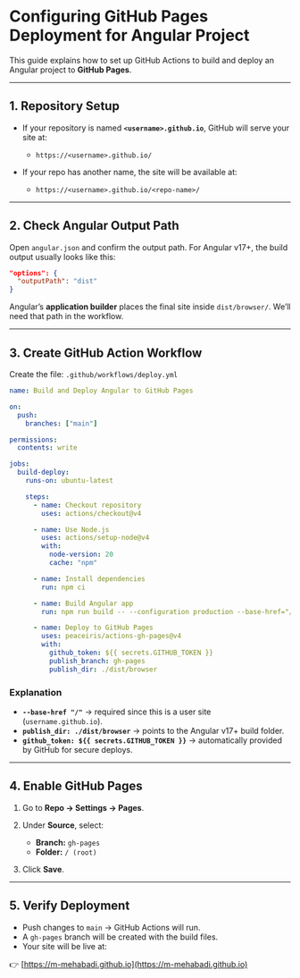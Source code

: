 # Configuring GitHub Pages Deployment for Angular Project

This guide explains how to set up GitHub Actions to build and deploy an Angular project to **GitHub Pages**.

---

## 1. Repository Setup

- If your repository is named **`<username>.github.io`**, GitHub will serve your site at:

  - `https://<username>.github.io/`

- If your repo has another name, the site will be available at:

  - `https://<username>.github.io/<repo-name>/`

---

## 2. Check Angular Output Path

Open `angular.json` and confirm the output path. For Angular v17+, the build output usually looks like this:

```json
"options": {
  "outputPath": "dist"
}
```

Angular’s **application builder** places the final site inside `dist/browser/`. We’ll need that path in the workflow.

---

## 3. Create GitHub Action Workflow

Create the file: `.github/workflows/deploy.yml`

```yaml
name: Build and Deploy Angular to GitHub Pages

on:
  push:
    branches: ["main"]

permissions:
  contents: write

jobs:
  build-deploy:
    runs-on: ubuntu-latest

    steps:
      - name: Checkout repository
        uses: actions/checkout@v4

      - name: Use Node.js
        uses: actions/setup-node@v4
        with:
          node-version: 20
          cache: "npm"

      - name: Install dependencies
        run: npm ci

      - name: Build Angular app
        run: npm run build -- --configuration production --base-href="/"

      - name: Deploy to GitHub Pages
        uses: peaceiris/actions-gh-pages@v4
        with:
          github_token: ${{ secrets.GITHUB_TOKEN }}
          publish_branch: gh-pages
          publish_dir: ./dist/browser
```

### Explanation

- **`--base-href "/"`** → required since this is a user site (`username.github.io`).
- **`publish_dir: ./dist/browser`** → points to the Angular v17+ build folder.
- **`github_token: ${{ secrets.GITHUB_TOKEN }}`** → automatically provided by GitHub for secure deploys.

---

## 4. Enable GitHub Pages

1. Go to **Repo → Settings → Pages**.
2. Under **Source**, select:

   - **Branch:** `gh-pages`
   - **Folder:** `/ (root)`

3. Click **Save**.

---

## 5. Verify Deployment

- Push changes to `main` → GitHub Actions will run.
- A `gh-pages` branch will be created with the build files.
- Your site will be live at:

👉 [https://m-mehabadi.github.io](https://m-mehabadi.github.io)

<!-- ---

## 6. (Optional) Handle Angular Routing

If your app uses Angular Router, refreshing a subpath (e.g., `/about`) may cause 404 errors. To fix this:

* Add a **`404.html`** that redirects all routes to `index.html`, or
* Use the `angular-cli-ghpages` package (`ng add angular-cli-ghpages`) which auto-handles redirects.

---

✅ That’s it! Now your Angular site will automatically build and deploy to GitHub Pages every time you push to `main`. -->
